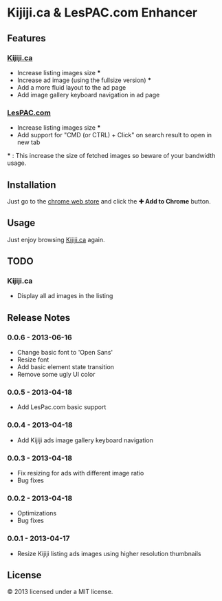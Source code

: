 # Kijiji.ca & LesPAC.com Enhancer

## Features

### [Kijiji.ca](http://www.kijiji.ca)

- Increase listing images size __*__
- Increase ad image (using the fullsize version) __*__ 
- Add a more fluid layout to the ad page
- Add image gallery keyboard navigation in ad page

### [LesPAC.com](http://www.lespac.com)

- Increase listing images size __*__
- Add support for "CMD (or CTRL) + Click" on search result to open in new tab

__*__ : This increase the size of fetched images so beware of your bandwidth usage.

## Installation

Just go to the [chrome web store](https://chrome.google.com/webstore/detail/kijijica-enhancer/milbijkclehoicmkjkaogiobhhpalokf) and click the **✚ Add to Chrome** button.


## Usage

Just enjoy browsing [Kijiji.ca](http://kijiji.ca) again.

## TODO

### Kijiji.ca

- Display all ad images in the listing

## Release Notes

### 0.0.6 - 2013-06-16

- Change basic font to 'Open Sans'
- Resize font
- Add basic element state transition
- Remove some ugly UI color

### 0.0.5 - 2013-04-18

- Add LesPac.com basic support

### 0.0.4 - 2013-04-18

- Add Kijiji ads image gallery keyboard navigation

### 0.0.3 - 2013-04-18

- Fix resizing for ads with different image ratio
- Bug fixes

### 0.0.2 - 2013-04-18

- Optimizations
- Bug fixes

### 0.0.1 - 2013-04-17

- Resize Kijiji listing ads images using higher resolution thumbnails


## License

© 2013 licensed under a MIT license.
